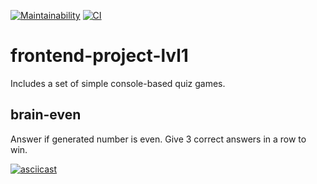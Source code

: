 [![Maintainability](https://api.codeclimate.com/v1/badges/2b0b7550fabd68c3d073/maintainability)](https://codeclimate.com/github/vbelolapotkov/frontend-project-lvl1/maintainability)
[![CI](https://github.com/vbelolapotkov/frontend-project-lvl1/workflows/CI/badge.svg)](https://github.com/vbelolapotkov/frontend-project-lvl1/workflows/CI/badge.svg)

# frontend-project-lvl1

Includes a set of simple console-based quiz games.

## brain-even

Answer if generated number is even. Give 3 correct answers in a row to win.

[![asciicast](https://asciinema.org/a/rmKtMGEb9FtGNCPrn4GhVkfYP.svg)](https://asciinema.org/a/rmKtMGEb9FtGNCPrn4GhVkfYP)